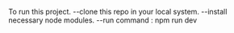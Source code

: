 To run this project.
  --clone this repo in your local system.
  --install necessary node modules.
  --run command : npm run dev
